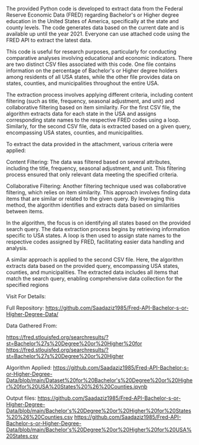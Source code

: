 The provided Python code is developed to extract data from the Federal Reserve Economic Data (FRED) regarding Bachelor's or Higher degree education in the United States of America, specifically at the state and county levels. The code generates data based on the current date and is available up until the year 2021. Everyone can use attached code using the FRED API to extract the latest data.

This code is useful for research purposes, particularly for conducting comparative analyses involving educational and economic indicators. There are two distinct CSV files associated with this code. One file contains information on the percentage of Bachelor's or Higher degree holders among residents of all USA states, while the other file provides data on states, counties, and municipalities throughout the entire USA.

The extraction process involves applying different criteria, including content filtering (such as title, frequency, seasonal adjustment, and unit) and collaborative filtering based on item similarity. For the first CSV file, the algorithm extracts data for each state in the USA and assigns corresponding state names to the respective FRED codes using a loop. Similarly, for the second CSV file, data is extracted based on a given query, encompassing USA states, counties, and municipalities.

To extract the data provided in the attachment, various criteria were applied:

Content Filtering: The data was filtered based on several attributes, including the title, frequency, seasonal adjustment, and unit. This filtering process ensured that only relevant data meeting the specified criteria.

Collaborative Filtering: Another filtering technique used was collaborative filtering, which relies on item similarity. This approach involves finding data items that are similar or related to the given query. By leveraging this method, the algorithm identifies and extracts data based on similarities between items.

In the algorithm, the focus is on identifying all states based on the provided search query. The data extraction process begins by retrieving information specific to USA states. A loop is then used to assign state names to the respective codes assigned by FRED, facilitating easier data handling and analysis.

A similar approach is applied to the second CSV file. Here, the algorithm extracts data based on the provided query, encompassing USA states, counties, and municipalities. The extracted data includes all items that match the search query, enabling comprehensive data collection for the specified regions


Visit For Details:

Full Repository: https://github.com/Saadaziz1985/Fred-API-Bachelor-s-or-Higher-Degree-Data/

Data Gathered From:

https://fred.stlouisfed.org/searchresults/?st=Bachelor%27s%20Degree%20or%20Higher%20for
https://fred.stlouisfed.org/searchresults/?st=Bachelor%27s%20Degree%20or%20Higher

Algorithm Applied: https://github.com/Saadaziz1985/Fred-API-Bachelor-s-or-Higher-Degree-Data/blob/main/Dataset%20for%20Bachelor's%20Degree%20or%20Higher%20for%20USA%20States%20%26%20Counties.ipynb

Output files:
https://github.com/Saadaziz1985/Fred-API-Bachelor-s-or-Higher-Degree-Data/blob/main/Bachelor's%20Degree%20or%20Higher%20for%20States%20%26%20Counties.csv
https://github.com/Saadaziz1985/Fred-API-Bachelor-s-or-Higher-Degree-Data/blob/main/Bachelor's%20Degree%20or%20Higher%20for%20USA%20States.csv
